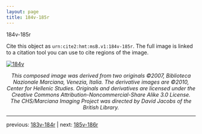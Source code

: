 ```yaml
---
layout: page
title: 184v-185r
---
```


184v-185r

Cite this object as `urn:cite2:hmt:msB.v1:184v-185r`. The full image is linked to a citation tool you can use to cite regions of the image.

[![184v](http://www.homermultitext.org/iipsrv?IIIF=/project/homer/pyramidal/deepzoom/hmt/vbbifolio/v1/vb_184v_185r.tif/full/800,/0/default.jpg)](http://www.homermultitext.org/ict2/?urn=urn:cite2:hmt:vbbifolio.v1:vb_184v_185r) 

<p style="text-align: center; font-style: italic;">This composed image was derived from two originals ©2007, Biblioteca Nazionale Marciana, Venezia, Italia. The derivative images are ©2010, Center for Hellenic Studies. Originals and derivatives are licensed under the Creative Commons Attribution-Noncommercial-Share Alike 3.0 License. The CHS/Marciana Imaging Project was directed by David Jacobs of the British Library.</p>

---

previous: [183v-184r](../183v-184r/) | next: [185v-186r](../185v-186r/)